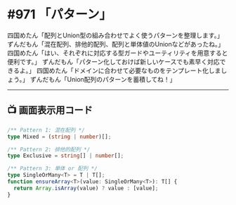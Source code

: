 # #971 「パターン」

四国めたん「配列とUnion型の組み合わせでよく使うパターンを整理します。」
ずんだもん「混在配列、排他的配列、配列と単体値のUnionなどがあったね。」
四国めたん「はい、それぞれに対応する型ガードやユーティリティを用意すると便利です。」
ずんだもん「パターン化しておけば新しいケースでも素早く対応できるよ。」
四国めたん「ドメインに合わせて必要なものをテンプレート化しましょう。」
ずんだもん「Union配列のパターンを蓄積してね！」

---

## 📺 画面表示用コード

```typescript
/** Pattern 1: 混在配列 */
type Mixed = (string | number)[];

/** Pattern 2: 排他的配列 */
type Exclusive = string[] | number[];

/** Pattern 3: 単体 or 配列 */
type SingleOrMany<T> = T | T[];
function ensureArray<T>(value: SingleOrMany<T>): T[] {
  return Array.isArray(value) ? value : [value];
}
```

